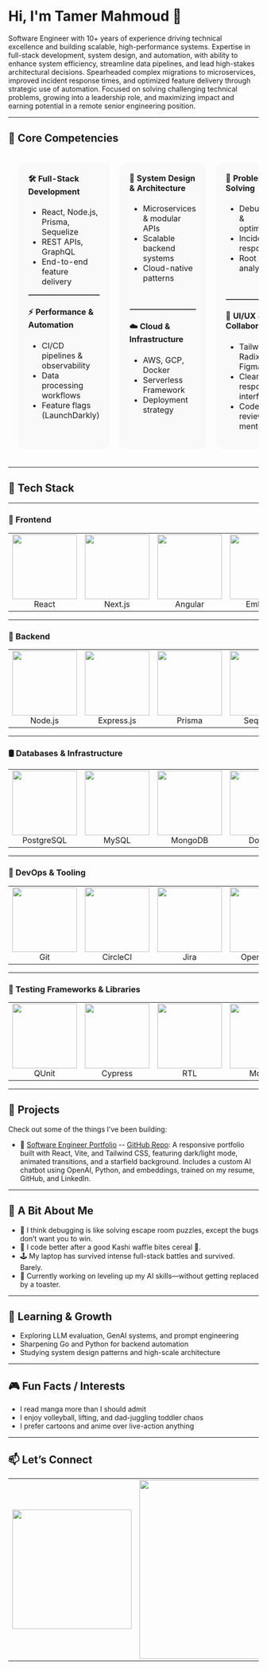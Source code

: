 # Hi, I'm Tamer Mahmoud 👋

Software Engineer with 10+ years of experience driving technical excellence and building scalable, high-performance systems.
Expertise in full-stack development, system design, and automation, with ability to enhance system efficiency, streamline data
pipelines, and lead high-stakes architectural decisions. Spearheaded complex migrations to microservices, improved incident
response times, and optimized feature delivery through strategic use of automation. Focused on solving challenging technical
problems, growing into a leadership role, and maximizing impact and earning potential in a remote senior engineering position.

---

## 💼 Core Competencies

<div align="center">

<table style="border: none; border-collapse: separate; border-spacing: 20px;">
  <tr>
    <td width="33%" valign="top" style="background: #f9f9f9; border-radius: 12px; padding: 20px;">

<h4 style="margin-top: 0;">🛠 Full-Stack Development</h4>
<ul>
  <li>React, Node.js, Prisma, Sequelize</li>
  <li>REST APIs, GraphQL</li>
  <li>End-to-end feature delivery</li>
</ul>
<hr style="border-top: 1px dotted #ccc;"/>
<h4>⚡ Performance & Automation</h4>
<ul>
  <li>CI/CD pipelines & observability</li>
  <li>Data processing workflows</li>
  <li>Feature flags (LaunchDarkly)</li>
</ul>

</td>
<td width="33%" valign="top" style="background: #f9f9f9; border-radius: 12px; padding: 20px;">

<h4 style="margin-top: 0;">📐 System Design & Architecture</h4>
<ul>
  <li>Microservices & modular APIs</li>
  <li>Scalable backend systems</li>
  <li>Cloud-native patterns</li>
</ul>
<div style="height: 20px;"></div>
<hr style="border-top: 1px dotted #ccc;"/>
<h4>☁️ Cloud & Infrastructure</h4>
<ul>
  <li>AWS, GCP, Docker</li>
  <li>Serverless Framework</li>
  <li>Deployment strategy</li>
</ul>

</td>
<td width="33%" valign="top" style="background: #f9f9f9; border-radius: 12px; padding: 20px;">

<h4 style="margin-top: 0;">🧠 Problem Solving</h4>
<ul>
  <li>Debugging & optimization</li>
  <li>Incident response</li>
  <li>Root cause analysis</li>
</ul>
<div style="height: 20px;"></div>
<hr style="border-top: 1px dotted #ccc;"/>
<h4>🎨 UI/UX & Collaboration</h4>
<ul>
  <li>Tailwind, Radix UI, Figma</li>
  <li>Clean, responsive interfaces</li>
  <li>Code reviews & mentorship</li>
</ul>

</td>
  </tr>
</table>

</div>

---

## 🧰 Tech Stack

---

### 🎨 Frontend

<div align="center">

<table>
  <tr>
    <td align="center" width="150">
      <img src="https://img.shields.io/badge/React-20232A?logo=react&logoColor=61DAFB" width="130" /><br/>React
    </td>
    <td align="center" width="150">
      <img src="https://img.shields.io/badge/Next.js-000000?logo=next.js&logoColor=white" width="130" /><br/>Next.js
    </td>
    <td align="center" width="150">
      <img src="https://img.shields.io/badge/Angular-DD0031?logo=angular&logoColor=white" width="130" /><br/>Angular
    </td>
    <td align="center" width="150">
      <img src="https://img.shields.io/badge/Ember.js-E04E39?logo=ember.js&logoColor=white" width="130" /><br/>Ember.js
    </td>
    <td align="center" width="150">
      <img src="https://img.shields.io/badge/Tailwind_CSS-38B2AC?logo=tailwind-css&logoColor=white" width="130" /><br/>Tailwind
    </td>
    <td align="center" width="150">
      <img src="https://img.shields.io/badge/Radix_UI-0F172A?logo=data:image/svg+xml;base64,PHN2ZyBmaWxsPSIjZmZmIiB4bWxucz0iaHR0cDovL3d3dy53My5vcmcvMjAwMC9zdmciIHdpZHRoPSIxNiIgaGVpZ2h0PSIxNiIgdmlld0JveD0iMCAwIDQ4IDQ4Ij48cmVjdCB3aWR0aD0iNDgiIGhlaWdodD0iNDgiIHJ4PSIxNiIvPjwvc3ZnPg==" width="130" /><br/>Radix UI
    </td>
  </tr>
</table>

</div>

---

### 🔧 Backend

<div align="center">

<table>
  <tr>
    <td align="center" width="150">
      <img src="https://img.shields.io/badge/Node.js-339933?logo=node.js&logoColor=white" width="130" /><br/>Node.js
    </td>
    <td align="center" width="150">
      <img src="https://img.shields.io/badge/Express.js-404D59?logo=express&logoColor=white" width="130" /><br/>Express.js
    </td>
    <td align="center" width="150">
      <img src="https://img.shields.io/badge/Prisma-2D3748?logo=prisma&logoColor=white" width="130" /><br/>Prisma
    </td>
    <td align="center" width="150">
      <img src="https://img.shields.io/badge/Sequelize-3F62AB?logo=sequelize&logoColor=white" width="130" /><br/>Sequelize
    </td>
    <td align="center" width="150">
      <img src="https://img.shields.io/badge/GraphQL-E10098?logo=graphql&logoColor=white" width="130" /><br/>GraphQL
    </td>
    <td align="center" width="150">
      <img src="https://img.shields.io/badge/ElasticSearch-005571?logo=elasticsearch&logoColor=white" width="130" /><br/>ElasticSearch
    </td>
  </tr>
</table>

</div>

---

### 🛢️ Databases & Infrastructure

<div align="center">

<table>
  <tr>
    <td align="center" width="150">
      <img src="https://img.shields.io/badge/PostgreSQL-336791?logo=postgresql&logoColor=white" width="130" /><br/>PostgreSQL
    </td>
    <td align="center" width="150">
      <img src="https://img.shields.io/badge/MySQL-4479A1?logo=mysql&logoColor=white" width="130" /><br/>MySQL
    </td>
    <td align="center" width="150">
      <img src="https://img.shields.io/badge/MongoDB-47A248?logo=mongodb&logoColor=white" width="130" /><br/>MongoDB
    </td>
    <td align="center" width="150">
      <img src="https://img.shields.io/badge/Docker-2496ED?logo=docker&logoColor=white" width="130" /><br/>Docker
    </td>
    <td align="center" width="150">
      <img src="https://img.shields.io/badge/AWS-232F3E?logo=amazon-aws&logoColor=white" width="130" /><br/>AWS
    </td>
    <td align="center" width="150">
      <img src="https://img.shields.io/badge/GCP-4285F4?logo=google-cloud&logoColor=white" width="130" /><br/>GCP
    </td>
  </tr>
</table>

</div>

---

### 🧰 DevOps & Tooling

<div align="center">

<table>
  <tr>
    <td align="center" width="150">
      <img src="https://img.shields.io/badge/Git-F05032?logo=git&logoColor=white" width="130" /><br/>Git
    </td>
    <td align="center" width="150">
      <img src="https://img.shields.io/badge/CircleCI-343434?logo=circleci&logoColor=white" width="130" /><br/>CircleCI
    </td>
    <td align="center" width="150">
      <img src="https://img.shields.io/badge/Jira-0052CC?logo=jira&logoColor=white" width="130" /><br/>Jira
    </td>
    <td align="center" width="150">
      <img src="https://img.shields.io/badge/OpenAI_API-412991?logo=openai&logoColor=white" width="130" /><br/>OpenAI API
    </td>
    <td align="center" width="150">
      <img src="https://img.shields.io/badge/LaunchDarkly-212121?logo=launchdarkly&logoColor=white" width="130" /><br/>LaunchDarkly
    </td>
    <td align="center" width="150">
      <img src="https://img.shields.io/badge/Datadog-632CA6?logo=datadog&logoColor=white" width="130" /><br/>Datadog
    </td>
  </tr>
</table>

</div>

---

### 🧪 Testing Frameworks & Libraries

<div align="center">

<table>
  <tr>
    <td align="center" width="150">
      <img src="https://img.shields.io/badge/QUnit-9B30FF?logo=qunit&logoColor=white" width="130" /><br/>QUnit
    </td>
    <td align="center" width="150">
      <img src="https://img.shields.io/badge/Cypress-17202C?logo=cypress&logoColor=white" width="130" /><br/>Cypress
    </td>
    <td align="center" width="150">
      <img src="https://img.shields.io/badge/React_Testing_Library-E33332?logo=testing-library&logoColor=white" width="130" /><br/>RTL
    </td>
    <td align="center" width="150">
      <img src="https://img.shields.io/badge/Mocha-8D6748?logo=mocha&logoColor=white" width="130" /><br/>Mocha
    </td>
    <td align="center" width="150">
      <img src="https://img.shields.io/badge/Chai-A30701?logo=chai&logoColor=white" width="130" /><br/>Chai
    </td>
    <td align="center" width="150">
      <img src="https://img.shields.io/badge/Jest-C21325?logo=jest&logoColor=white" width="130" /><br/>Jest
    </td>
  </tr>
</table>

</div>

---

## 🚀 Projects
Check out some of the things I’ve been building:

- 🌌 [Software Engineer Portfolio](https://vite-react-portfolio-lime.vercel.app/) -- [GitHub Repo](https://github.com/TmoodGitHub/vite-react-portfolio): A responsive portfolio built with React, Vite, and Tailwind CSS, featuring dark/light mode, animated transitions, and a starfield background. Includes a custom AI chatbot using OpenAI, Python, and embeddings, trained on my resume, GitHub, and LinkedIn.

---

## 🎯 A Bit About Me
- 🧠 I think debugging is like solving escape room puzzles, except the bugs don’t want you to win.
- 🍳 I code better after a good Kashi waffle bites cereal 🤤.
- 🕹️ My laptop has survived intense full-stack battles and survived. Barely.
- 🔄 Currently working on leveling up my AI skills—without getting replaced by a toaster.

---

## 🧠 Learning & Growth
- Exploring LLM evaluation, GenAI systems, and prompt engineering
- Sharpening Go and Python for backend automation
- Studying system design patterns and high-scale architecture

---

## 🎮 Fun Facts / Interests
- I read manga more than I should admit
- I enjoy volleyball, lifting, and dad-juggling toddler chaos
- I prefer cartoons and anime over live-action anything

---

## 📫 Let’s Connect

<div align="center">

<table>
  <tr>
    <td align="center" width="260">
      <a href="https://linkedin.com/in/tmood" target="_blank">
        <img src="https://img.shields.io/badge/LinkedIn-Tamer%20Mahmoud-0A66C2?logo=linkedin&logoColor=white" width="240" />
      </a>
    </td>
    <td align="center" width="380">
      <a href="mailto:tamer.m.mahmoud@gmail.com">
        <img src="https://img.shields.io/badge/Email-tamer.m.mahmoud@gmail.com-D14836?logo=gmail&logoColor=white" width="360" />
      </a>
    </td>
  </tr>
</table>

</div>


